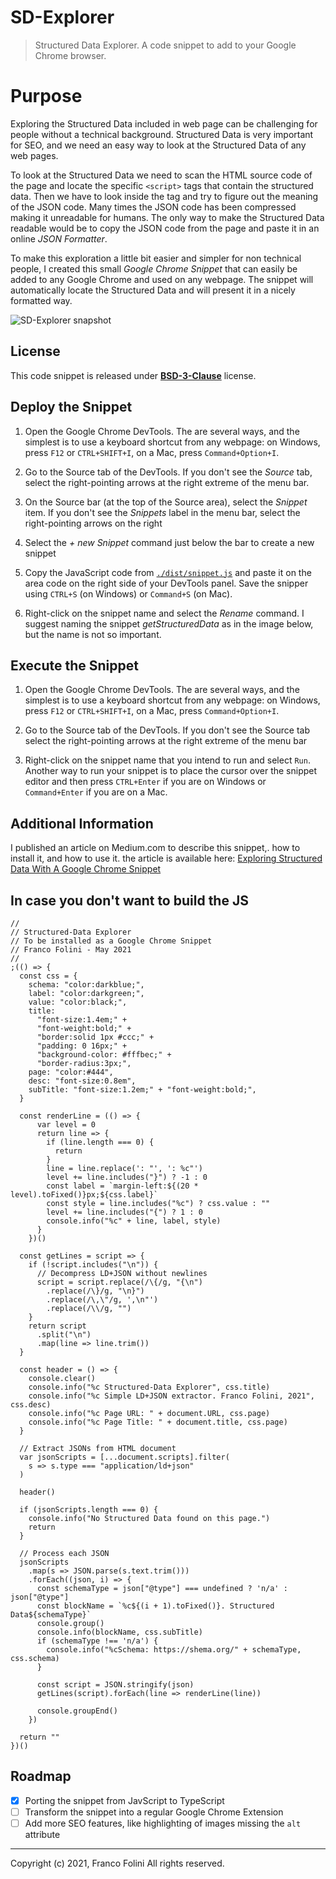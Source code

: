 # SD-Explorer
> Structured Data Explorer. A code snippet to add to your Google Chrome browser.

# Purpose
Exploring the Structured Data included in web page can be challenging for people without a technical background. Structured Data is very important for SEO, and we need an easy way to look at the Structured Data of any web pages.

To look at the Structured Data we need to scan the HTML source code of the page and locate the specific `<script>` tags that contain the structured data. Then we have to look inside the tag and try to figure out the meaning of the JSON code. Many times the JSON code has been compressed making it unreadable for humans. The only way to make the Structured Data readable would be to copy the JSON code from the page and paste it in an online _JSON Formatter_.

To make this exploration a little bit easier and simpler for non technical people, I created this small _Google Chrome Snippet_ that can easily be added to any Google Chrome and used on any webpage. The snippet will automatically locate the Structured Data and will present it in a nicely formatted way.

![SD-Explorer snapshot](./images/SD_Explorer.png)

## License
This code snippet is released under [__BSD-3-Clause__](./LICENSE.md) license.

## Deploy the Snippet
1. Open the Google Chrome DevTools. The are several ways, and the simplest is to use a keyboard shortcut from any webpage: on Windows, press `F12` or `CTRL+SHIFT+I`, on a Mac, press `Command+Option+I`.

2. Go to the Source tab of the DevTools. If you don't see the _Source_ tab, select the right-pointing arrows at the right extreme of the menu bar.

3. On the Source bar (at the top of the Source area), select the _Snippet_ item. If you don't see the _Snippets_ label in the menu bar, select the right-pointing arrows on the right

4. Select the _+ new Snippet_ command just below the bar to create a new snippet

5. Copy the JavaScript code from [`./dist/snippet.js`](./dist/snippet.js) and paste it on the area code on the right side of your DevTools panel. Save the snipper using `CTRL+S` (on Windows) or `Command+S` (on Mac).

6. Right-click on the snippet name and select the _Rename_ command. I suggest naming the snippet _getStructuredData_ as in the image below, but the name is not so important.

## Execute the Snippet
1. Open the Google Chrome DevTools. The are several ways, and the simplest is to use a keyboard shortcut from any webpage: on Windows, press `F12` or `CTRL+SHIFT+I`, on a Mac, press `Command+Option+I`.

2. Go to the Source tab of the DevTools. If you don't see the Source tab select the right-pointing arrows at the right extreme of the menu bar

3. Right-click on the snippet name that you intend to run and select `Run`. Another way to run your snippet is to place the cursor over the snippet editor and then press `CTRL+Enter` if you are on Windows or `Command+Enter` if you are on a Mac.

## Additional Information
I published an article on Medium.com to describe this snippet,. how to install it, and how to use it.
the article is available here: [Exploring Structured Data With A Google Chrome Snippet](https://folini.medium.com/exploring-structured-data-with-a-google-chrome-snippet-944ad4ef831) 

## In case you don't want to build the JS
```
//
// Structured-Data Explorer
// To be installed as a Google Chrome Snippet
// Franco Folini - May 2021
//
;(() => {
  const css = {
    schema: "color:darkblue;",
    label: "color:darkgreen;",
    value: "color:black;",
    title:
      "font-size:1.4em;" +
      "font-weight:bold;" +
      "border:solid 1px #ccc;" +
      "padding: 0 16px;" +
      "background-color: #fffbec;" +
      "border-radius:3px;",
    page: "color:#444",
    desc: "font-size:0.8em",
    subTitle: "font-size:1.2em;" + "font-weight:bold;",
  }

  const renderLine = (() => {
      var level = 0
      return line => {
        if (line.length === 0) {
          return
        }
        line = line.replace(': "', ': %c"')
        level += line.includes("}") ? -1 : 0
        const label = `margin-left:${(20 * level).toFixed()}px;${css.label}`
        const style = line.includes("%c") ? css.value : ""
        level += line.includes("{") ? 1 : 0
        console.info("%c" + line, label, style)
      }
    })()

  const getLines = script => {
    if (!script.includes("\n")) {
      // Decompress LD+JSON without newlines
      script = script.replace(/\{/g, "{\n")
        .replace(/\}/g, "\n}")
        .replace(/\,\"/g, ',\n"')
        .replace(/\\/g, "")
    }
    return script
      .split("\n")
      .map(line => line.trim())
  }

  const header = () => {
    console.clear()
    console.info("%c Structured-Data Explorer", css.title)
    console.info("%c Simple LD+JSON extractor. Franco Folini, 2021", css.desc)
    console.info("%c Page URL: " + document.URL, css.page)
    console.info("%c Page Title: " + document.title, css.page)
  }

  // Extract JSONs from HTML document
  var jsonScripts = [...document.scripts].filter(
    s => s.type === "application/ld+json"
  )

  header()

  if (jsonScripts.length === 0) {
    console.info("No Structured Data found on this page.")
    return
  }

  // Process each JSON
  jsonScripts
    .map(s => JSON.parse(s.text.trim()))
    .forEach((json, i) => {
      const schemaType = json["@type"] === undefined ? 'n/a' : json["@type"]
      const blockName = `%c${(i + 1).toFixed()}. Structured Data${schemaType}`
      console.group()
      console.info(blockName, css.subTitle)
      if (schemaType !== 'n/a') {
        console.info("%cSchema: https://shema.org/" + schemaType, css.schema)
      }

      const script = JSON.stringify(json)
      getLines(script).forEach(line => renderLine(line))

      console.groupEnd()
    })

  return ""
})()
```

## Roadmap
- [x] Porting the snippet from JavScript to TypeScript
- [ ] Transform the snippet into a regular Google Chrome Extension
- [ ] Add more SEO features, like highlighting of images missing the `alt` attribute

---
Copyright (c) 2021, Franco Folini
All rights reserved.

